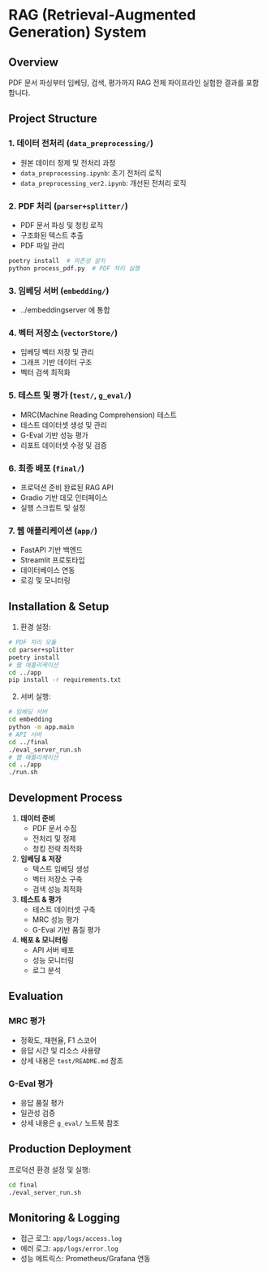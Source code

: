 # RAG (Retrieval-Augmented Generation) System
## Overview
PDF 문서 파싱부터 임베딩, 검색, 평가까지 RAG 전체 파이프라인 실험한 결과를 포함합니다.
## Project Structure
### 1. 데이터 전처리 (`data_preprocessing/`)
- 원본 데이터 정제 및 전처리 과정
- `data_preprocessing.ipynb`: 초기 전처리 로직
- `data_preprocessing_ver2.ipynb`: 개선된 전처리 로직
### 2. PDF 처리 (`parser+splitter/`)
- PDF 문서 파싱 및 청킹 로직
- 구조화된 텍스트 추출
- PDF 파일 관리
```bash
poetry install  # 의존성 설치
python process_pdf.py  # PDF 처리 실행
```
### 3. 임베딩 서버 (`embedding/`)
- ../embeddingserver 에 통합
### 4. 벡터 저장소 (`vectorStore/`)
- 임베딩 벡터 저장 및 관리
- 그래프 기반 데이터 구조
- 벡터 검색 최적화
### 5. 테스트 및 평가 (`test/`, `g_eval/`)
- MRC(Machine Reading Comprehension) 테스트
- 테스트 데이터셋 생성 및 관리
- G-Eval 기반 성능 평가
- 리포트 데이터셋 수정 및 검증
### 6. 최종 배포 (`final/`)
- 프로덕션 준비 완료된 RAG API
- Gradio 기반 데모 인터페이스
- 실행 스크립트 및 설정
### 7. 웹 애플리케이션 (`app/`)
- FastAPI 기반 백엔드
- Streamlit 프로토타입
- 데이터베이스 연동
- 로깅 및 모니터링
## Installation & Setup
1. 환경 설정:
```bash
# PDF 처리 모듈
cd parser+splitter
poetry install
# 웹 애플리케이션
cd ../app
pip install -r requirements.txt
```
2. 서버 실행:
```bash
# 임베딩 서버
cd embedding
python -m app.main
# API 서버
cd ../final
./eval_server_run.sh
# 웹 애플리케이션
cd ../app
./run.sh
```
## Development Process
1. **데이터 준비**
   - PDF 문서 수집
   - 전처리 및 정제
   - 청킹 전략 최적화
2. **임베딩 & 저장**
   - 텍스트 임베딩 생성
   - 벡터 저장소 구축
   - 검색 성능 최적화
3. **테스트 & 평가**
   - 테스트 데이터셋 구축
   - MRC 성능 평가
   - G-Eval 기반 품질 평가
4. **배포 & 모니터링**
   - API 서버 배포
   - 성능 모니터링
   - 로그 분석
## Evaluation
### MRC 평가
- 정확도, 재현율, F1 스코어
- 응답 시간 및 리소스 사용량
- 상세 내용은 `test/README.md` 참조
### G-Eval 평가
- 응답 품질 평가
- 일관성 검증
- 상세 내용은 `g_eval/` 노트북 참조
## Production Deployment
프로덕션 환경 설정 및 실행:
```bash
cd final
./eval_server_run.sh
```
## Monitoring & Logging
- 접근 로그: `app/logs/access.log`
- 에러 로그: `app/logs/error.log`
- 성능 메트릭스: Prometheus/Grafana 연동
